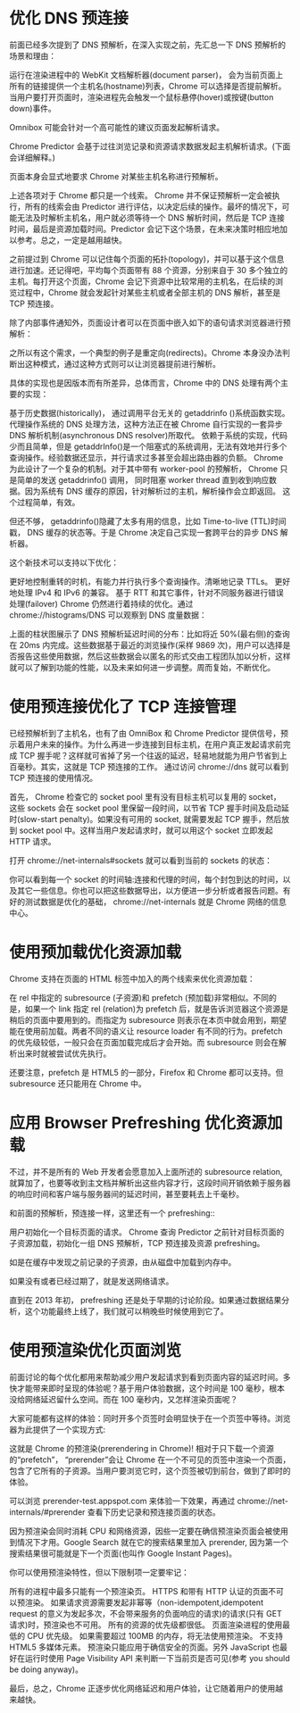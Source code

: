 # 优化 DNS 预连接

前面已经多次提到了 DNS 预解析，在深入实现之前，先汇总一下 DNS 预解析的场景和理由：

运行在渲染进程中的 WebKit 文档解析器(document parser)， 会为当前页面上所有的链接提供一个主机名(hostname)列表，Chrome 可以选择是否提前解析。 当用户要打开页面时，渲染进程先会触发一个鼠标悬停(hover)或按键(button down)事件。

Omnibox 可能会针对一个高可能性的建议页面发起解析请求。

Chrome Predictor 会基于过往浏览记录和资源请求数据发起主机解析请求。(下面会详细解释。)

页面本身会显式地要求 Chrome 对某些主机名称进行预解析。

上述各项对于 Chrome 都只是一个线索。 Chrome 并不保证预解析一定会被执行，所有的线索会由 Predictor 进行评估，以决定后续的操作。最坏的情况下，可能无法及时解析主机名，用户就必须等待一个 DNS 解析时间，然后是 TCP 连接时间，最后是资源加载时间。Predictor 会记下这个场景，在未来决策时相应地加以参考。总之，一定是越用越快。

之前提过到 Chrome 可以记住每个页面的拓扑(topology)，并可以基于这个信息进行加速。还记得吧，平均每个页面带有 88 个资源，分别来自于 30 多个独立的主机。每打开这个页面，Chrome 会记下资源中比较常用的主机名，在后续的浏览过程中，Chrome 就会发起针对某些主机或者全部主机的 DNS 解析，甚至是 TCP 预连接。

除了内部事件通知外，页面设计者可以在页面中嵌入如下的语句请求浏览器进行预解析：

之所以有这个需求，一个典型的例子是重定向(redirects)。Chrome 本身没办法判断出这种模式，通过这种方式则可以让浏览器提前进行解析。

具体的实现也是因版本而有所差异，总体而言，Chrome 中的 DNS 处理有两个主要的实现：

基于历史数据(historically)， 通过调用平台无关的 getaddrinfo ()系统函数实现。
代理操作系统的 DNS 处理方法，这种方法正在被 Chrome 自行实现的一套异步 DNS 解析机制(asynchronous DNS resolver)所取代。
依赖于系统的实现，代码少而且简单，但是 getaddrInfo()是一个阻塞式的系统调用，无法有效地并行多个查询操作。经验数据还显示，并行请求过多甚至会超出路由器的负额。 Chrome 为此设计了一个复杂的机制。对于其中带有 worker-pool 的预解析， Chrome 只是简单的发送 getaddrinfo() 调用， 同时阻塞 worker thread 直到收到响应数据。因为系统有 DNS 缓存的原因，针对解析过的主机，解析操作会立即返回。 这个过程简单，有效。

但还不够， getaddrinfo()隐藏了太多有用的信息，比如 Time-to-live (TTL)时间戳， DNS 缓存的状态等。于是 Chrome 决定自己实现一套跨平台的异步 DNS 解析器。


这个新技术可以支持以下优化：

更好地控制重转的时机，有能力并行执行多个查询操作。清晰地记录 TTLs。
更好地处理 IPv4 和 IPv6 的兼容。
基于 RTT 和其它事件，针对不同服务器进行错误处理(failover)
Chrome 仍然进行着持续的优化。通过 chrome://histograms/DNS 可以观察到 DNS 度量数据：


上面的柱状图展示了 DNS 预解析延迟时间的分布：比如将近 50%(最右侧)的查询在 20ms 内完成。这些数据基于最近的浏览操作(采样 9869 次)，用户可以选择是否报告这些使用数据，然后这些数据会以匿名的形式交由工程团队加以分析，这样就可以了解到功能的性能，以及未来如何进一步调整。周而复始，不断优化。

# 使用预连接优化了 TCP 连接管理

已经预解析到了主机名，也有了由 OmniBox 和 Chrome Predictor 提供信号，预示着用户未来的操作。为什么再进一步连接到目标主机，在用户真正发起请求前完成 TCP 握手呢？这样就可省掉了另一个往返的延迟，轻易地就能为用户节省到上百毫秒。其实，这就是 TCP 预连接的工作。 通过访问 chrome://dns 就可以看到 TCP 预连接的使用情况。

首先， Chrome 检查它的 socket pool 里有没有目标主机可以复用的 socket， 这些 sockets 会在 socket pool 里保留一段时间，以节省 TCP 握手时间及启动延时(slow-start penalty)。如果没有可用的 socket, 就需要发起 TCP 握手，然后放到 socket pool 中。这样当用户发起请求时，就可以用这个 socket 立即发起 HTTP 请求。

打开 chrome://net-internals#sockets 就可以看到当前的 sockets 的状态：


你可以看到每一个 socket 的时间轴:连接和代理的时间，每个封包到达的时间，以及其它一些信息。你也可以把这些数据导出，以方便进一步分析或者报告问题。有好的测试数据是优化的基础， chrome://net-internals 就是 Chrome 网络的信息中心。

# 使用预加载优化资源加载

Chrome 支持在页面的 HTML 标签中加入的两个线索来优化资源加载：

在 rel 中指定的 subresource (子资源)和 prefetch (预加载)非常相似。不同的是，如果一个 link 指定 rel (relation)为 prefetch 后，就是告诉浏览器这个资源是稍后的页面中要用到的。而指定为 subresource 则表示在本页中就会用到，期望能在使用前加载。两者不同的语义让 resource loader 有不同的行为。prefetch 的优先级较低，一般只会在页面加载完成后才会开始。而 subresource 则会在解析出来时就被尝试优先执行。

还要注意，prefetch 是 HTML5 的一部分，Firefox 和 Chrome 都可以支持。但 subresource 还只能用在 Chrome 中。

# 应用 Browser Prefreshing 优化资源加载

不过，并不是所有的 Web 开发者会愿意加入上面所述的 subresource relation, 就算加了，也要等收到主文档并解析出这些内容才行，这段时间开销依赖于服务器的响应时间和客户端与服务器间的延迟时间，甚至要耗去上千毫秒。

和前面的预解析，预连接一样，这里还有一个 prefreshing::

用户初始化一个目标页面的请求。 Chrome 查询 Predictor 之前针对目标页面的子资源加载，初始化一组 DNS 预解析，TCP 预连接及资源 prefreshing。

如是在缓存中发现之前记录的子资源，由从磁盘中加载到内存中。

如果没有或者已经过期了，就是发送网络请求。


直到在 2013 年初， prefreshing 还是处于早期的讨论阶段。如果通过数据结果分析，这个功能最终上线了，我们就可以稍晚些时候使用到它了。

# 使用预渲染优化页面浏览

前面讨论的每个优化都用来帮助减少用户发起请求到看到页面内容的延迟时间。多快才能带来即时呈现的体验呢？基于用户体验数据，这个时间是 100 毫秒，根本没给网络延迟留什么空间。而在 100 毫秒内，又怎样渲染页面呢？

大家可能都有这样的体验：同时开多个页签时会明显快于在一个页签中等待。浏览器为此提供了一个实现方式:

这就是 Chrome 的预渲染(prerendering in Chrome)! 相对于只下载一个资源的“prefetch”， “prerender”会让 Chrome 在一个不可见的页签中渲染一个页面，包含了它所有的子资源。当用户要浏览它时，这个页签被切到前台，做到了即时的体验。

可以浏览 prerender-test.appspot.com 来体验一下效果，再通过 chrome://net-internals/#prerender 查看下历史记录和预连接页面的状态。

因为预渲染会同时消耗 CPU 和网络资源，因些一定要在确信预渲染页面会被使用到情况下才用。Google Search 就在它的搜索结果里加入 prerender, 因为第一个搜索结果很可能就是下一个页面(也叫作 Google Instant Pages)。

你可以使用预渲染特性，但以下限制项一定要牢记：

所有的进程中最多只能有一个预渲染页。 HTTPS 和带有 HTTP 认证的页面不可以预渲染。
如果请求资源需要发起非幂等（non-idempotent,idempotent request 的意义为发起多次，不会带来服务的负面响应的请求)的请求(只有 GET 请求)时，预渲染也不可用。
所有的资源的优先级都很低。
页面渲染进程的使用最低的 CPU 优先级。
如果需要超过 100MB 的内存，将无法使用预渲染。
不支持 HTML5 多媒体元素。
预渲染只能应用于确信安全的页面。另外 JavaScript 也最好在运行时使用 Page Visibility API 来判断一下当前页是否可见(参考 you should be doing anyway)。

最后，总之，Chrome 正逐步优化网络延迟和用户体验，让它随着用户的使用越来越快。